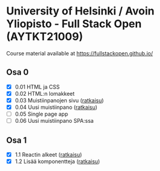 # University of Helsinki / Avoin Yliopisto - Full Stack Open (AYTKT21009)

Course material available at <https://fullstackopen.github.io/>

## Osa 0

- [x] 0.01 HTML ja CSS
- [x] 0.02 HTML:n lomakkeet
- [x] 0.03 Muistiinpanojen sivu ([ratkaisu](osa0#03-muistiinpanojen-sivu))
- [x] 0.04 Uusi muistiinpano ([ratkaisu](osa0#04-uusi-muistiinpano))
- [ ] 0.05 Single page app
- [ ] 0.06 Uusi muistiinpano SPA:ssa

## Osa 1

- [x] 1.1 Reactin alkeet ([ratkaisu](osa1/kurssit))
- [x] 1.2 Lisää komponentteja ([ratkaisu](osa1/kurssit))

